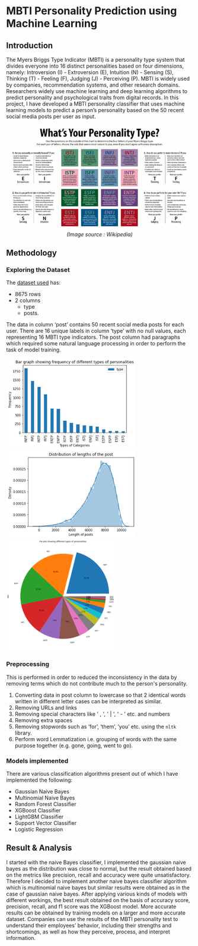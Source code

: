 # MBTI Personality Prediction using Machine Learning
## Introduction
The Myers Briggs Type Indicator (MBTI) is a personality type system that divides everyone into 16 distinct personalities based on four dimensions, namely: Introversion (I) - Extroversion (E), Intuition (N) - Sensing (S), Thinking (T) - Feeling (F), Judging (J) - Perceiving (P). MBTI is widely used by companies, recommendation systems, and other research domains. Researchers widely use machine learning and deep learning algorithms to predict personality and psychological traits from digital records. In this project, I have developed a MBTI personality classifier that uses machine learning models to predict a person’s personality based on the 50 recent social media posts per user as input.
<p  align="center">
<img src="images/mbti.png" alt="About MBTI"><br>
<i>(Image source : Wikipedia)</i>
</p>

## Methodology
### Exploring the Dataset
The [dataset used](https://www.kaggle.com/datasets/datasnaek/mbti-type?select=mbti_1.csv) has:
- 8675 rows
- 2 columns
  - type
  - posts.

The data in column ‘post’ contains 50 recent social media posts for each user. There are 16 unique labels in column ‘type’ with no null
values, each representing 16 MBTI type indicators. The post column had paragraphs which required some natural language processing in order to
perform the task of model training.

<p float="left">
  <img src="images/freq_vs_type_barplot.png" alt="Bar graph showing frequency of different types of personalities" width="350" />
  <img src="images/density_vs_length_posts.png" alt="Distribution of lengths of the post" width="350" /> 
  <img src="images/type_pieplot.png" alt="Pie plot showing different types of personalities" width="300" />
</p>

### Preprocessing
This is performed in order to reduced the inconsistency in the data by removing terms which do not contribute much to the person's personality.
1) Converting data in post column to lowercase so that 2 identical words written in different letter cases can be interpreted as similar.
2) Removing URLs and links
3) Removing special characters like ' , ', ' | ', ' - ' etc. and numbers 
4) Removing extra spaces
5) Removing stopwords such as ‘for’, ‘them’, ‘you’ etc. using the `nltk` library.
6) Perform word Lemmatization i.e. grouping of words with the same purpose together (e.g. gone, going, went to go).
### Models implemented
There are various classification algorithms present out of which I have implemented the following:
- Gaussian Naive Bayes
- Multinomial Naive Bayes
- Random Forest Classifier
- XGBoost Classifier
- LightGBM Classifier
- Support Vector Classifier
- Logistic Regression
## Result & Analysis
I started with the naive Bayes classifier, I implemented the gaussian naive bayes as the distribution was close to normal, but the
result obtained based on the metrics like precision, recall and accuracy were quite unsatisfactory. Therefore I decided to
implement another naive bayes classifier algorithm which is multinomial naive bayes but similar results were obtained as in the
case of gaussian naive bayes. After applying various kinds of models with different workings, the best result obtained on the basis
of accuracy score, precision, recall, and f1 score was the XGBoost model. More accurate results can be obtained by training
models on a larger and more accurate dataset. Companies can use the results of the MBTI personality test to understand their
employees’ behavior, including their strengths and shortcomings, as well as how they perceive, process, and interpret information.
